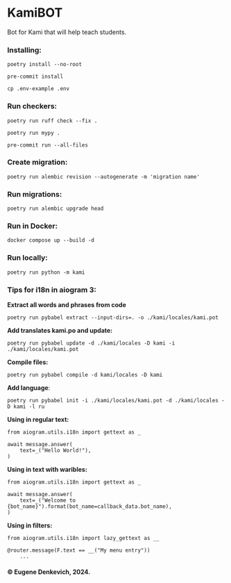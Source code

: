 # KamiBOT
Bot for Kami that will help teach students.

### Installing:
```
poetry install --no-root
```
```
pre-commit install
```
```
cp .env-example .env
```

### Run checkers:
```
poetry run ruff check --fix .
```
```
poetry run mypy .
```
```
pre-commit run --all-files
```

### Create migration:
```
poetry run alembic revision --autogenerate -m 'migration name'
```

### Run migrations:
```
poetry run alembic upgrade head
```

### Run in Docker:
```
docker compose up --build -d
```

### Run locally:
```
poetry run python -m kami
```

### Tips for i18n in aiogram 3:
**Extract all words and phrases from code**
```
poetry run pybabel extract --input-dirs=. -o ./kami/locales/kami.pot
```
**Add translates kami.po and update:**
```
poetry run pybabel update -d ./kami/locales -D kami -i ./kami/locales/kami.pot
```
**Compile files:**
```
poetry run pybabel compile -d kami/locales -D kami
```
**Add language**:
```
poetry run pybabel init -i ./kami/locales/kami.pot -d ./kami/locales -D kami -l ru
```
**Using in regular text:**
```
from aiogram.utils.i18n import gettext as _

await message.answer(
    text=_("Hello World!"),
)
```
**Using in text with waribles:**
```
from aiogram.utils.i18n import gettext as _

await message.answer(
    text=_("Welcome to {bot_name}").format(bot_name=callback_data.bot_name),
)
```
**Using in filters:**
```
from aiogram.utils.i18n import lazy_gettext as __

@router.message(F.text == __("My menu entry"))
    ...
```

#### © Eugene Denkevich, 2024.
